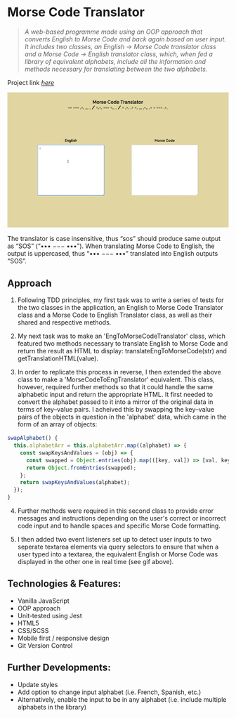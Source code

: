 # Morse Code Translator

> _A web-based programme made using an OOP approach that converts English to Morse Code and back again based on user input. It includes two classes, an English -> Morse Code translator class and a Morse Code -> English translator class, which, when fed a library of equivalent alphabets, include all the information and methods necessary for translating between the two alphabets._</br>

Project link [_here_]()

<p align="center">
  <img src="./morse-code-gif.gif" alt="morse code gif">
</p>

The translator is case insensitive, thus “sos” should produce same output as “SOS” (“••• −−− •••”). When translating Morse Code to English, the output is uppercased, thus “••• −−− •••” translated into English outputs “SOS”.

## Approach

1. Following TDD principles, my first task was to write a series of tests for the two classes in the application, an English to Morse Code Translator class and a Morse Code to English Translator class, as well as their shared and respective methods.

2. My next task was to make an 'EngToMorseCodeTranslator' class, which featured two methods necessary to translate English to Morse Code and return the result as HTML to display: translateEngToMorseCode(str) and getTranslationHTML(value).

3. In order to replicate this process in reverse, I then extended the above class to make a 'MorseCodeToEngTranslator' equivalent. This class, however, required further methods so that it could handle the same alphabetic input and return the appropriate HTML. It first needed to convert the alphabet passed to it into a mirror of the original data in terms of key–value pairs. I acheived this by swapping the key–value pairs of the objects in question in the 'alphabet' data, which came in the form of an array of objects:

```javascript
swapAlphabet() {
  this.alphabetArr = this.alphabetArr.map((alphabet) => {
    const swapKeysAndValues = (obj) => {
      const swapped = Object.entries(obj).map(([key, val]) => [val, key]);
      return Object.fromEntries(swapped);
    };
    return swapKeysAndValues(alphabet);
  });
}
```

4. Further methods were required in this second class to provide error messages and instructions depending on the user's correct or incorrect code input and to handle spaces and specific Morse Code formatting.

5. I then added two event listeners set up to detect user inputs to two seperate textarea elements via query selectors to ensure that when a user typed into a textarea, the equivalent English or Morse Code was displayed in the other one in real time (see gif above).

## Technologies & Features:

- Vanilla JavaScript
- OOP approach
- Unit-tested using Jest
- HTML5
- CSS/SCSS
- Mobile first / responsive design
- Git Version Control

## Further Developments:

- Update styles
- Add option to change input alphabet (i.e. French, Spanish, etc.)
- Alternatively, enable the input to be in any alphabet (i.e. include multiple alphabets in the library)
